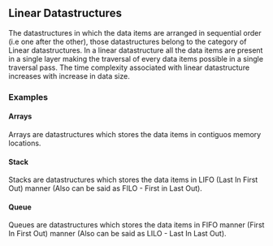 ## Linear Datastructures

The datastructures in which the data items are arranged in sequential order (i.e one after the other), those datastructures belong to the category of Linear datastructures.
In a linear datastructure all the data items are present in a single layer making the traversal of every data items possible in a single traversal pass.
The time complexity associated with linear datastructure increases with increase in data size.

### Examples 

#### Arrays
Arrays are datastructures which stores the data items in contiguos memory locations.

#### Stack
Stacks are datastructures which stores the data items in LIFO (Last In First Out) manner (Also can be said as FILO - First in Last Out).

#### Queue
Queues are datastructures which stores the data items in FIFO manner (First In First Out) manner (Also can be said as LILO - Last In Last Out).

